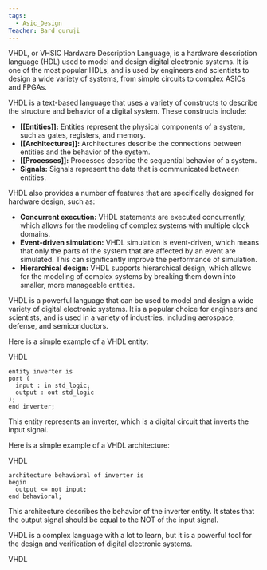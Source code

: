 ```yaml
---
tags:
  - Asic_Design
Teacher: Bard guruji
---
```



VHDL, or VHSIC Hardware Description Language, is a hardware description language (HDL) used to model and design digital electronic systems. It is one of the most popular HDLs, and is used by engineers and scientists to design a wide variety of systems, from simple circuits to complex ASICs and FPGAs.

VHDL is a text-based language that uses a variety of constructs to describe the structure and behavior of a digital system. These constructs include:

- **[[Entities]]:** Entities represent the physical components of a system, such as gates, registers, and memory.
- **[[Architectures]]:** Architectures describe the connections between entities and the behavior of the system.
- **[[Processes]]:** Processes describe the sequential behavior of a system.
- **Signals:** Signals represent the data that is communicated between entities.

VHDL also provides a number of features that are specifically designed for hardware design, such as:

- **Concurrent execution:** VHDL statements are executed concurrently, which allows for the modeling of complex systems with multiple clock domains.
- **Event-driven simulation:** VHDL simulation is event-driven, which means that only the parts of the system that are affected by an event are simulated. This can significantly improve the performance of simulation.
- **Hierarchical design:** VHDL supports hierarchical design, which allows for the modeling of complex systems by breaking them down into smaller, more manageable entities.

VHDL is a powerful language that can be used to model and design a wide variety of digital electronic systems. It is a popular choice for engineers and scientists, and is used in a variety of industries, including aerospace, defense, and semiconductors.

Here is a simple example of a VHDL entity:

VHDL

```
entity inverter is
port (
  input : in std_logic;
  output : out std_logic
);
end inverter;
```

This entity represents an inverter, which is a digital circuit that inverts the input signal.

Here is a simple example of a VHDL architecture:

VHDL

```
architecture behavioral of inverter is
begin
  output <= not input;
end behavioral;
```

This architecture describes the behavior of the inverter entity. It states that the output signal should be equal to the NOT of the input signal.

VHDL is a complex language with a lot to learn, but it is a powerful tool for the design and verification of digital electronic systems.

VHDL